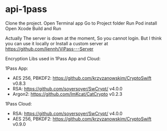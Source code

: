 # api-1pass

Clone the project.
Open Terminal app
Go to Project folder
Run Pod install
Open Xcode
Build and Run

Actually The server is down at the moment, So you cannot login. But I think you can use it locally or Install a custom server at
https://github.com/liennh/ViPass---Server


Encryption Libs used in 1Pass App and Cloud:

1Pass App:
- AES 256, PBKDF2:           https://github.com/krzyzanowskim/CryptoSwift           v0.8.3
- RSA:      https://github.com/soyersoyer/SwCrypt/        v4.0.0
- Argon2:   https://github.com/ImKcat/CatCrypto          v0.2.3

1Pass Cloud:
- RSA:      https://github.com/soyersoyer/SwCrypt/        v4.0.0
- AES 256, PBKDF2:           https://github.com/krzyzanowskim/CryptoSwift           v0.9.0